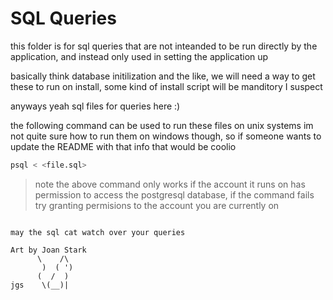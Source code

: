# SQL Queries

this folder is for sql queries that are not inteanded to be run directly
by the application, and instead only used in setting the application up

basically think database initilization and the like, we will need a way to get
these to run on install, some kind of install script will be manditory I suspect

anyways yeah sql files for queries here :)

the following command can be used to run these files on unix systems
im not quite sure how to run them on windows though, so if someone
wants to update the README with that info that would be coolio

```bash
psql < <file.sql>
```
> note the above command only works if the account it runs on has permission
> to access the postgresql database, if the command fails try granting
> permisions to the account you are currently on


```

may the sql cat watch over your queries

Art by Joan Stark
      \    /\
       )  ( ')
      (  /  )
jgs    \(__)|
```
